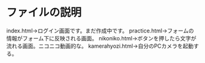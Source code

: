 # ファイルの説明
index.html→ログイン画面です。まだ作成中です。
practice.html→フォームの情報がフォーム下に反映される画面。
nikoniko.html→ボタンを押したら文字が流れる画面。ニコニコ動画的な。
kamerahyozi.html→自分のPCカメラを起動する。
